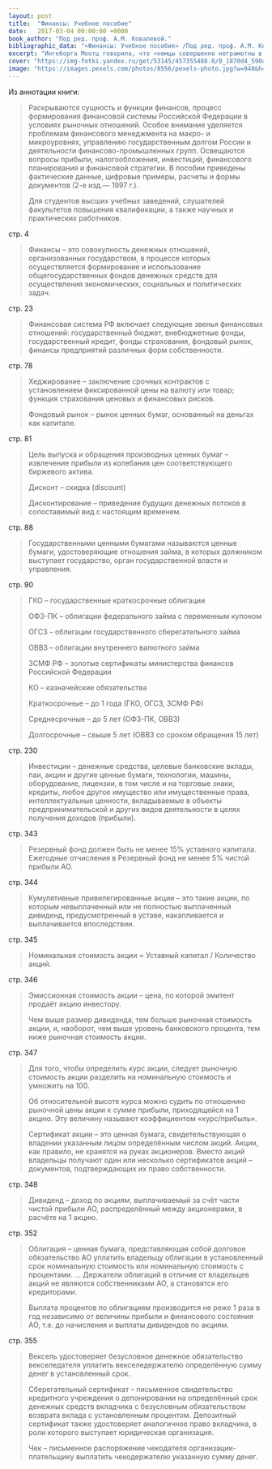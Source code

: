 ```yaml
---
layout: post
title:  "Финансы: Учебное пособие"
date:   2017-03-04 00:00:00 +0000
book_author: "Под ред. проф. А.М. Ковалевой."
bibliographic_data: "«Финансы: Учебное пособие» /Под ред. проф. А.М. Ковалевой.— 3-е изд., перераб. и доп.— М.: Финансы и статистика, 1999. — 384 c."
excerpt: "Ингеборга Моотц говорила, что «немцы совершенно неграмотны в финансовом плане». Я бы добавила, что и россияне не блещут знаниями в этой области. Поэтому такие книги очень нужны."
cover: "https://img-fotki.yandex.ru/get/53145/457355488.0/0_1870d4_590a1c74_orig.jpg"
image: "https://images.pexels.com/photos/8556/pexels-photo.jpg?w=940&h=650&auto=compress&cs=tinysrgb"
---
```


Из аннотации книги:

> Раскрываются сущность и функции финансов, процесс формирования финансовой системы Российской Федерации в условиях рыночных отношений. Особое внимание уделяется проблемам финансового менеджмента на макро- и микроуровнях, управлению государственным долгом России и деятельности финансово-промышленных групп. Освещаются вопросы прибыли, налогообложения, инвестиций, финансового планирования и финансовой стратегии. В пособии приведены фактические данные, цифровые примеры, расчеты и формы документов (2-е изд.— 1997 г.). 
>
> Для студентов высших учебных заведений, слушателей факультетов повышения квалификации, а также научных и практических работников.

стр. 4

> Финансы – это совокупность денежных отношений, организованных государством, в процессе которых осуществляется формирование и использование общегосударственных фондов денежных средств для осуществления экономических, социальных и политических задач.

стр. 23

> Финансовая система РФ включает следующие звенья финансовых отношений: государственный бюджет, внебюджетные фонды, государственный кредит, фонды страхования, фондовый рынок, финансы предприятий различных форм собственности.

стр. 78

> Хеджирование – заключение срочных контрактов с установлением фиксированной цены на валюту или товар; функция страхования ценовых и финансовых рисков.
>
> Фондовый рынок – рынок ценных бумаг, основанный на деньгах как капитале.

стр. 81

> Цель выпуска и обращения производных ценных бумаг – извлечение прибыли из колебания цен соответствующего биржевого актива.
>
> Дисконт – скидка (discount)
>
> Дисконтирование – приведение будущих денежных потоков в сопоставимый вид с настоящим временем.

стр. 88

> Государственными ценными бумагами называются ценные бумаги, удостоверяющие отношения займа, в которых должником выступает государство, орган государственной власти и управления.

стр. 90

> ГКО – государственные краткосрочные облигации
>
> ОФЗ-ПК – облигации федерального займа с переменным купоном
>
> ОГСЗ – облигации государственного сберегательного займа
>
> ОВВЗ – облигации внутреннего валютного займа
>
> ЗСМФ РФ – золотые сертификаты министерства финансов Российской Федерации
>
> КО – казначейские обязательства
>
> Краткосрочные – до 1 года (ГКО, ОГСЗ, ЗСМФ РФ)
>
> Среднесрочные – до 5 лет (ОФЗ-ПК, ОВВЗ)
>
> Долгосрочные – свыше 5 лет (ОВВЗ со сроком обращения 15 лет)

стр. 230

> Инвестиции – денежные средства, целевые банковские вклады, паи, акции и другие ценные бумаги, технологии, машины, оборудование, лицензии, в том числе и на торговые знаки, кредиты, любое другое имущество или имущественные права, интеллектуальные ценности, вкладываемые в объекты предпринимательской и других видов деятельности в целях получения доходов (прибыли).

стр. 343

> Резервный фонд должен быть не менее 15% уставного капитала. Ежегодные отчисления в Резервный фонд не менее 5% чистой прибыли АО.

стр. 344

> Кумулятивные привилегированные акции – это такие акции, по которым невыплаченный или не полностью выплаченный дивиденд, предусмотренный в уставе, накапливается и выплачивается впоследствии.

стр. 345

> Номинальная стоимость акции = Уставный капитал / Количество акций.

стр. 346

> Эмиссионная стоимость акции – цена, по которой эмитент продаёт акцию инвестору.
>
> Чем выше размер дивиденда, тем больше рыночная стоимость акции, и, наоборот, чем выше уровень банковского процента, тем ниже рыночная стоимость акции.

стр. 347

> Для того, чтобы определить курс акции, следует рыночную стоимость акции разделить на номинальную стоимость и умножить на 100.
>
> Об относительной высоте курса можно судить по отношению рыночной цены акции к сумме прибыли, приходящейся на 1 акцию. Эту величину называют коэффициентом «курс/прибыль».
>
> Сертификат акции – это ценная бумага, свидетельствующая о владении указанным лицом определённым числом акций. Акции, как правило, не хранятся на руках акционеров. Вместо акций владельцы получают один или несколько сертификатов акций – документов, подтверждающих их право собственности.

стр. 348

> Дивиденд – доход по акциям, выплачиваемый за счёт части чистой прибыли АО, распределённый между акционерами, в расчёте на 1 акцию.

стр. 352

> Облигация – ценная бумага, представляющая собой долговое обязательство АО уплатить владельцу облигации в установленный срок номинальную стоимость или номинальную стоимость с процентами. … Держатели облигаций в отличие от владельцев акций не являются собственниками АО, а становятся его кредиторами.
>
> Выплата процентов по облигациям производится не реже 1 раза в год независимо от величины прибыли и финансового состояния АО, т.е. до начисления и выплаты дивидендов по акциям.

стр. 355

> Вексель удостоверяет безусловное денежное обязательство векселедателя уплатить векселедержателю определённую сумму денег в установленный срок.
>
> Сберегательный сертификат – письменное свидетельство кредитного учреждения о депонировании на определённый срок денежных средств вкладчика с безусловным обязательством возврата вклада с установленным процентом. Депозитный сертификат также удостоверяет аналогичное право вкладчика, в роли которого выступает юридическая организация.
>
> Чек – письменное распоряжение чекодателя организации-плательщику выплатить чекодержателю указанную сумму денег.


